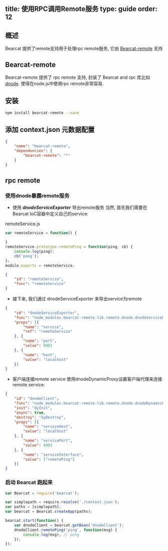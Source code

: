 title: 使用RPC调用Remote服务
type: guide
order: 12
---

## 概述

Bearcat 提供了remote支持用于处理rpc remote服务, 它由 [Bearcat-remote](https://github.com/bearcatnode/bearcat-remote) 支持

## Bearcat-remote

Bearcat-remote 提供了 rpc remote 支持, 封装了 Bearcat and rpc 库比如 [dnode](https://github.com/substack/dnode). 使得在node.js中使用rpc remote非常容易.

## 安装

```bash
npm install bearcat-remote --save
```

## 添加 context.json 元数据配置

```json
{
	"name": "bearcat-remote",
	"dependencies": {
	    "bearcat-remote": "*"
	}
}
```

## rpc remote

### 使用dnode暴露remote服务

* 使用 ***dnodeServiceExporter*** 导出remote服务 当然, 首先我们需要在Bearcat IoC容器中定义自己的service:

remoteService.js

```js
var remoteService = function() {

}
remoteService.prototype.remotePing = function(ping, cb) {
	console.log(ping);
	cb('pong');
};
module.exports = remoteService;
```

```json
{
	"id": "remoteService",
	"func": "remoteService"
}
```

* 接下来, 我们通过 dnodeServiceExporter 来导出service为remote

```json
{
	"id": "dnodeServiceExporter",
	"func": "node_modules.bearcat-remote.lib.remote.dnode.dnodeServiceExporter",
	"props": [{
		"name": "service",
		"ref": "remoteService"
	}, {
		"name": "port",
		"value": 8003 
	}, {
		"name": "host",
		"value": "localhost" 
	}]
}
```

* 客户端连接remote service 使用dnodeDynamicProxy设置客户端代理来连接remote service:

```json
{
	"id": "dnodeClient",
	"func": "node_modules.bearcat-remote.lib.remote.dnode.dnodeDynamicProxy",
	"init": "dyInit",
	"async": true,
	"destroy": "dyDestroy",
	"props": [{
		"name": "serviceHost",
		"value": "localhost"
	}, {
		"name": "servicePort",
		"value": 8003
	}, {
		"name": "serviceInterface",
		"value": ["remotePing"]
	}]
}
```

### 启动 Bearcat 跑起来

```js
var Bearcat = require('bearcat');

var simplepath = require.resolve('./context.json');
var paths = [simplepath];
var bearcat = Bearcat.createApp(paths);

bearcat.start(function() {
	var dnodeClient = bearcat.getBean('dnodeClient');
	dnodeClient.remotePing('ping', function(msg) {
		console.log(msg); // pong
	});
});
```
